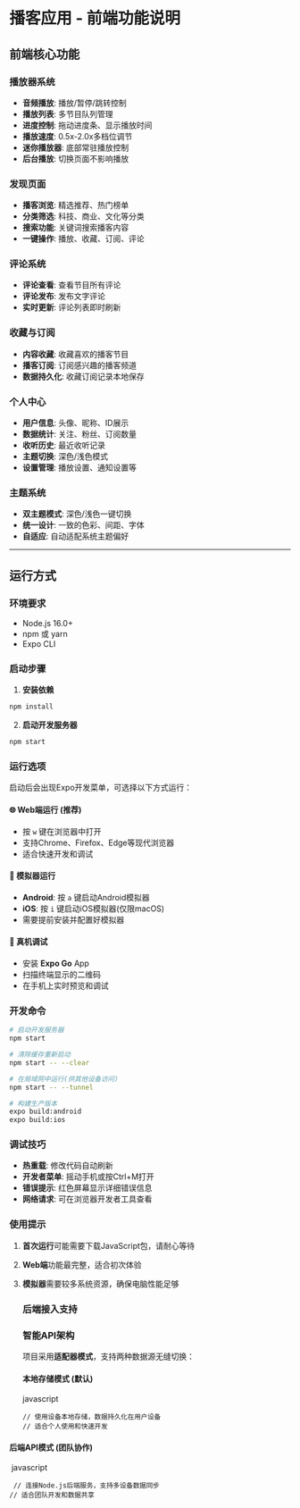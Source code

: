 #  播客应用 - 前端功能说明

##  前端核心功能

###  播放器系统

- **音频播放**: 播放/暂停/跳转控制
- **播放列表**: 多节目队列管理
- **进度控制**: 拖动进度条、显示播放时间
- **播放速度**: 0.5x-2.0x多档位调节
- **迷你播放器**: 底部常驻播放控制
- **后台播放**: 切换页面不影响播放

###  发现页面

- **播客浏览**: 精选推荐、热门榜单
- **分类筛选**: 科技、商业、文化等分类
- **搜索功能**: 关键词搜索播客内容
- **一键操作**: 播放、收藏、订阅、评论

###  评论系统

- **评论查看**: 查看节目所有评论
- **评论发布**: 发布文字评论
- **实时更新**: 评论列表即时刷新

###  收藏与订阅

- **内容收藏**: 收藏喜欢的播客节目
- **播客订阅**: 订阅感兴趣的播客频道
- **数据持久化**: 收藏订阅记录本地保存

###  个人中心

- **用户信息**: 头像、昵称、ID展示
- **数据统计**: 关注、粉丝、订阅数量
- **收听历史**: 最近收听记录
- **主题切换**: 深色/浅色模式
- **设置管理**: 播放设置、通知设置等

###  主题系统

- **双主题模式**: 深色/浅色一键切换
- **统一设计**: 一致的色彩、间距、字体
- **自适应**: 自动适配系统主题偏好

---

##  运行方式

### 环境要求

- Node.js 16.0+
- npm 或 yarn
- Expo CLI

### 启动步骤

1. **安装依赖**

```bash
npm install
```

2. **启动开发服务器**

```bash
npm start
```

### 运行选项

启动后会出现Expo开发菜单，可选择以下方式运行：

#### 🌐 **Web端运行** (推荐)

- 按 `w` 键在浏览器中打开
- 支持Chrome、Firefox、Edge等现代浏览器
- 适合快速开发和调试

#### 📱 **模拟器运行**

- **Android**: 按 `a` 键启动Android模拟器
- **iOS**: 按 `i` 键启动iOS模拟器(仅限macOS)
- 需要提前安装并配置好模拟器

#### 📲 **真机调试**

- 安装 **Expo Go** App
- 扫描终端显示的二维码
- 在手机上实时预览和调试

### 开发命令

```bash
# 启动开发服务器
npm start

# 清除缓存重新启动
npm start -- --clear

# 在局域网中运行(供其他设备访问)
npm start -- --tunnel

# 构建生产版本
expo build:android
expo build:ios
```

### 调试技巧

- **热重载**: 修改代码自动刷新
- **开发者菜单**: 摇动手机或按Ctrl+M打开
- **错误提示**: 红色屏幕显示详细错误信息
- **网络请求**: 可在浏览器开发者工具查看

### 使用提示

1. **首次运行**可能需要下载JavaScript包，请耐心等待

2. **Web端**功能最完整，适合初次体验

3. **模拟器**需要较多系统资源，确保电脑性能足够

   ### 后端接入支持

   ### 智能API架构

   项目采用**适配器模式**，支持两种数据源无缝切换：

   ####  本地存储模式 (默认)

   javascript

   ```
   // 使用设备本地存储，数据持久化在用户设备
   // 适合个人使用和快速开发
   ```

####        后端API模式 (团队协作)

​      javascript  

```
 // 连接Node.js后端服务，支持多设备数据同步
// 适合团队开发和数据共享
```
